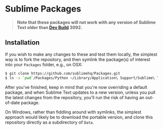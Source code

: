 # Sublime Packages

> **Note that these packages will not work with any version of Sublime Text older than [Dev Build](http://sublimetext.com/3dev) 3092.**

## Installation

If you wish to make any changes to these and test them locally, the simplest way is to fork the repository, and then symlink the package(s) of interest into your `Packages` folder, e.g., on OSX:

```bash
$ git clone https://github.com/sublimehq/Packages.git
$ ln -s `pwd`/Packages/Python ~/Library/Application\ Support/Sublime\ Text\ 3/Packages/Python
```

After you've finished, keep in mind that you're now overriding a default package, and when Sublime Text updates to a new version, unless you pull the latest changes from the repository, you'll run the risk of having an out-of-date package.

On Windows, rather than fiddling around with symlinks, the simplest approach would likely be to download the portable version, and clone this repository directly as a subdirectory of `Data`.
